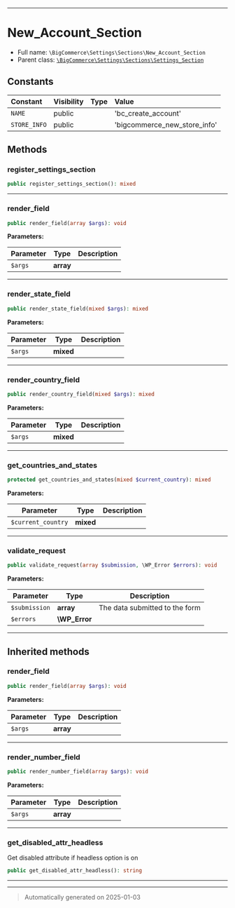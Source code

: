 ***

# New_Account_Section





* Full name: `\BigCommerce\Settings\Sections\New_Account_Section`
* Parent class: [`\BigCommerce\Settings\Sections\Settings_Section`](./classes/BigCommerce/Settings/Sections/Settings_Section.md)


## Constants

| Constant | Visibility | Type | Value |
|:---------|:-----------|:-----|:------|
|`NAME`|public| |&#039;bc_create_account&#039;|
|`STORE_INFO`|public| |&#039;bigcommerce_new_store_info&#039;|


## Methods


### register_settings_section



```php
public register_settings_section(): mixed
```












***

### render_field



```php
public render_field(array $args): void
```








**Parameters:**

| Parameter | Type | Description |
|-----------|------|-------------|
| `$args` | **array** |  |





***

### render_state_field



```php
public render_state_field(mixed $args): mixed
```








**Parameters:**

| Parameter | Type | Description |
|-----------|------|-------------|
| `$args` | **mixed** |  |





***

### render_country_field



```php
public render_country_field(mixed $args): mixed
```








**Parameters:**

| Parameter | Type | Description |
|-----------|------|-------------|
| `$args` | **mixed** |  |





***

### get_countries_and_states



```php
protected get_countries_and_states(mixed $current_country): mixed
```








**Parameters:**

| Parameter | Type | Description |
|-----------|------|-------------|
| `$current_country` | **mixed** |  |





***

### validate_request



```php
public validate_request(array $submission, \WP_Error $errors): void
```








**Parameters:**

| Parameter | Type | Description |
|-----------|------|-------------|
| `$submission` | **array** | The data submitted to the form |
| `$errors` | **\WP_Error** |  |





***


## Inherited methods


### render_field



```php
public render_field(array $args): void
```








**Parameters:**

| Parameter | Type | Description |
|-----------|------|-------------|
| `$args` | **array** |  |





***

### render_number_field



```php
public render_number_field(array $args): void
```








**Parameters:**

| Parameter | Type | Description |
|-----------|------|-------------|
| `$args` | **array** |  |





***

### get_disabled_attr_headless

Get disabled attribute if headless option is on

```php
public get_disabled_attr_headless(): string
```












***


***
> Automatically generated on 2025-01-03
